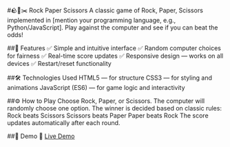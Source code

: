 #🪨📄✂️ Rock Paper Scissors
A classic game of Rock, Paper, Scissors implemented in [mention your programming language, e.g., Python/JavaScript]. Play against the computer and see if you can beat the odds!

##🧠 Features
✅ Simple and intuitive interface
✅ Random computer choices for fairness
✅ Real-time score updates
✅ Responsive design — works on all devices
✅ Restart/reset functionality

##🛠️ Technologies Used
HTML5 — for structure
CSS3 — for styling and animations
JavaScript (ES6) — for game logic and interactivity

##⚙️ How to Play
Choose Rock, Paper, or Scissors.
The computer will randomly choose one option.
The winner is decided based on classic rules:
Rock beats Scissors
Scissors beats Paper
Paper beats Rock
The score updates automatically after each round.

##🚀 Demo
🔗 [Live Demo](https://krutzia.github.io/rock-paper-scissors-game/)
